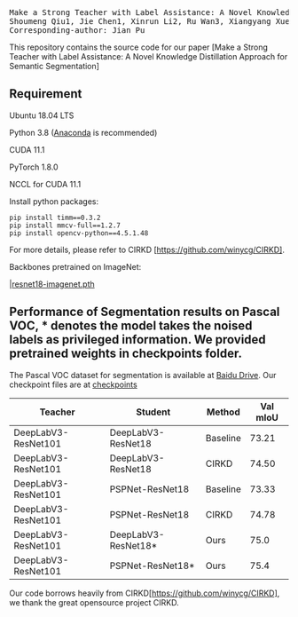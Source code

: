 <pre>
Make a Strong Teacher with Label Assistance: A Novel Knowledge Distillation Approach for Semantic Segmentation
Shoumeng Qiu1, Jie Chen1, Xinrun Li2, Ru Wan3, Xiangyang Xue1, and Jian Pu
Corresponding-author: Jian Pu
</pre>

This repository contains the source code for our paper [Make a Strong Teacher with Label Assistance: A Novel Knowledge Distillation Approach for Semantic Segmentation]

## Requirement

Ubuntu 18.04 LTS

Python 3.8 ([Anaconda](https://www.anaconda.com/) is recommended)

CUDA 11.1

PyTorch 1.8.0

NCCL for CUDA 11.1

Install python packages:
```
pip install timm==0.3.2
pip install mmcv-full==1.2.7
pip install opencv-python==4.5.1.48
```

For more details, please refer to CIRKD [https://github.com/winycg/CIRKD].

Backbones pretrained on ImageNet:

|[resnet18-imagenet.pth](https://drive.google.com/file/d/1_i0n3ZePtQuh66uQIftiSwN7QAUlFb8_/view?usp=sharing) 



## Performance of Segmentation results on Pascal VOC, * denotes the model takes the noised labels as privileged information. We provided pretrained weights in checkpoints folder.


The Pascal VOC dataset for segmentation is available at [Baidu Drive](https://pan.baidu.com/s/1MX2ea7rNRqbDqOKQ8E6XpQ?pwd=d2fp). Our checkpoint files are at [checkpoints](https://github.com/skyshoumeng/Label_Assisted_Distillation/tree/main/checkpoints)


| Teacher | Student | Method | Val mIoU|
| -- | -- | -- |-- |
| DeepLabV3-ResNet101| DeepLabV3-ResNet18|Baseline| 73.21 | 
| DeepLabV3-ResNet101| DeepLabV3-ResNet18|CIRKD| 74.50 |
| DeepLabV3-ResNet101| PSPNet-ResNet18|Baseline|73.33|
| DeepLabV3-ResNet101| PSPNet-ResNet18|CIRKD|74.78 |
| DeepLabV3-ResNet101| DeepLabV3-ResNet18* |Ours| 75.0 |
| DeepLabV3-ResNet101| PSPNet-ResNet18* |Ours|75.4 |


Our code borrows heavily from CIRKD[https://github.com/winycg/CIRKD], we thank the great opensource project CIRKD.

